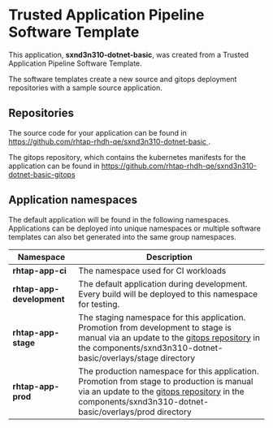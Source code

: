# Trusted Application Pipeline Software Template

This application, **sxnd3n310-dotnet-basic**, was created from a Trusted Application Pipeline Software Template.

The software templates create a new source and gitops deployment repositories with a sample source application. 

## Repositories

The source code for your application can be found in [https://github.com/rhtap-rhdh-qe/sxnd3n310-dotnet-basic ](https://github.com/rhtap-rhdh-qe/sxnd3n310-dotnet-basic ).
 
The gitops repository, which contains the kubernetes manifests for the application can be found in 
[https://github.com/rhtap-rhdh-qe/sxnd3n310-dotnet-basic-gitops ](https://github.com/rhtap-rhdh-qe/sxnd3n310-dotnet-basic-gitops ) 

## Application namespaces 

The default application will be found in the following namespaces. Applications can be deployed into unique namespaces or multiple software templates can also bet generated into the same group namespaces.  

|  Namespace   |  Description   |  
| -------- | -------- |
| **rhtap-app-ci** | The namespace used for CI workloads |
| **rhtap-app-development** | The default application during development. Every build will be deployed to this namespace for testing. |
| **rhtap-app-stage** | The staging namespace for this application. Promotion from development to stage is manual via an update to the [gitops repository](https://github.com/rhtap-rhdh-qe/sxnd3n310-dotnet-basic-gitops ) in the components/sxnd3n310-dotnet-basic/overlays/stage directory |
| **rhtap-app-prod** | The production namespace for this application. Promotion from stage to production is manual via an update to the [gitops repository](https://github.com/rhtap-rhdh-qe/sxnd3n310-dotnet-basic-gitops ) in the components/sxnd3n310-dotnet-basic/overlays/prod directory |